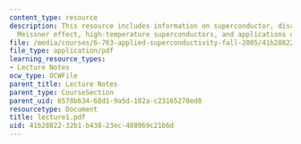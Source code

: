 ```yaml
---
content_type: resource
description: This resource includes information on superconductor, discovery of superconductivity,
  Meissner effect, high-temperature superconductors, and applications of superconductors.
file: /media/courses/6-763-applied-superconductivity-fall-2005/41b2882232b1b43823ec488969c21b6d_lecture1.pdf
file_type: application/pdf
learning_resource_types:
- Lecture Notes
ocw_type: OCWFile
parent_title: Lecture Notes
parent_type: CourseSection
parent_uid: 6578b634-68d1-9a5d-182a-c23165270ed8
resourcetype: Document
title: lecture1.pdf
uid: 41b28822-32b1-b438-23ec-488969c21b6d
---
```

